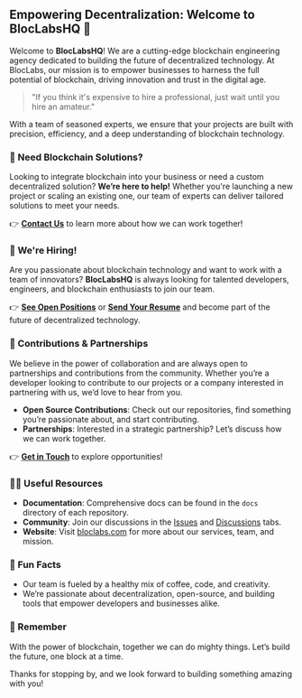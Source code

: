 ## Empowering Decentralization: Welcome to BlocLabsHQ 🚀

Welcome to **BlocLabsHQ**! We are a cutting-edge blockchain engineering agency dedicated to building the future of decentralized technology. At BlocLabs, our mission is to empower businesses to harness the full potential of blockchain, driving innovation and trust in the digital age.

> "If you think it's expensive to hire a professional, just wait until you hire an amateur."

With a team of seasoned experts, we ensure that your projects are built with precision, efficiency, and a deep understanding of blockchain technology.

### 🚀 Need Blockchain Solutions?
Looking to integrate blockchain into your business or need a custom decentralized solution? **We’re here to help!** Whether you're launching a new project or scaling an existing one, our team of experts can deliver tailored solutions to meet your needs.

👉 **[Contact Us](https://bloclabs.com/contact)** to learn more about how we can work together!

### 💼 We're Hiring!
Are you passionate about blockchain technology and want to work with a team of innovators? **BlocLabsHQ** is always looking for talented developers, engineers, and blockchain enthusiasts to join our team. 

👉 **[See Open Positions](https://bloclabs.com/careers)** or **[Send Your Resume](mailto:careers@bloclabs.com)** and become part of the future of decentralized technology.

### 🤝 Contributions & Partnerships
We believe in the power of collaboration and are always open to partnerships and contributions from the community. Whether you’re a developer looking to contribute to our projects or a company interested in partnering with us, we’d love to hear from you.

- **Open Source Contributions**: Check out our repositories, find something you’re passionate about, and start contributing.
- **Partnerships**: Interested in a strategic partnership? Let’s discuss how we can work together.

👉 **[Get in Touch](https://bloclabs.com/partnerships)** to explore opportunities!

### 👩‍💻 Useful Resources
- **Documentation**: Comprehensive docs can be found in the `docs` directory of each repository.
- **Community**: Join our discussions in the [Issues](https://github.com/bloclabsHQ/issues) and [Discussions](https://github.com/bloclabsHQ/discussions) tabs.
- **Website**: Visit [bloclabs.com](https://bloclabs.com) for more about our services, team, and mission.

### 🍿 Fun Facts
- Our team is fueled by a healthy mix of coffee, code, and creativity.
- We’re passionate about decentralization, open-source, and building tools that empower developers and businesses alike.

### 🧙 Remember
With the power of blockchain, together we can do mighty things. Let’s build the future, one block at a time.

Thanks for stopping by, and we look forward to building something amazing with you!


